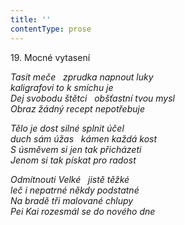 ```yaml
---
title: ''
contentType: prose
---
```


19. Mocné vytasení

_Tasit meče   zprudka napnout luky  
kaligrafovi to k smíchu je  
Dej svobodu štětci   obšťastní tvou mysl  
Obraz žádný recept nepotřebuje_

_Tělo je dost silné splnit účel  
duch sám úžas   kámen každá kost  
S úsměvem si jen tak přicházeti  
Jenom si tak pískat pro radost_

_Odmítnouti Velké   jistě těžké  
leč i nepatrné někdy podstatné  
Na bradě tři malované chlupy  
Pei Kai rozesmál se do nového dne_
